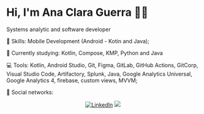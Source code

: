 # Hi, I'm Ana Clara Guerra :wave::smiley:

Systems analytic and software developer

:rocket:  Skills: Mobile Development (Android - Kotin and Java);

:rainbow:  Currently studying: Kotlin, Compose, KMP, Python and Java

:computer:  Tools: Kotlin, Android Studio, Git, Figma, GitLab, GitHub Actions, GitCorp, Visual Studio Code, Artifactory, Splunk, Java, Google Analytics Universal, Google Analytics 4, firebase, custom views, MVVM;

💌   Social networks: <p align="center">
    <a href="https://www.linkedin.com/in/ana-clara-guerra-740437147/"><img src="https://img.shields.io/badge/LinkedIn-%230077B5.svg?&style=flat-square&logo=linkedin&logoColor=white" alt="LinkedIn"></a>
  <a href="https://api.whatsapp.com/send?phone=5511999512933&text=Ol%C3%A1%20 Ana, tudo bem? Verifiquei o seu perfil e gostaria de iniciar uma conversa.%20" alt="WhatsApp"><img src="https://img.shields.io/badge/-WhatsApp-25d366?style=flat-square&labelColor=25d366&logo=whatsapp&logoColor=white&link=https://api.whatsapp.com/send?phone=5511999512933&text=Ol%C3%A1%20Ana!%20" /></a>
</p>


